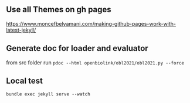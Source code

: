 ## Use all Themes on gh pages

https://www.moncefbelyamani.com/making-github-pages-work-with-latest-jekyll/


## Generate doc for loader and evaluator

from src folder run ```pdoc --html openbiolink/obl2021/obl2021.py --force```

## Local test

```bundle exec jekyll serve --watch```
